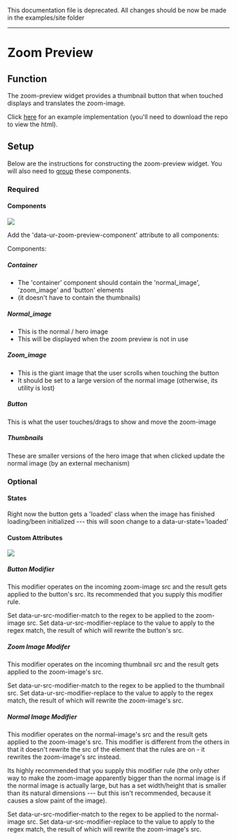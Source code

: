 This documentation file is deprecated. All changes should be now be made in the examples/site folder

---
# Zoom Preview #

## Function ##

The zoom-preview widget provides a thumbnail button that when touched displays and translates the zoom-image.

Click [here](../../examples/zoom_preview.html) for an example implementation (you'll need to download the repo to view the html).

## Setup ##

Below are the instructions for constructing the zoom-preview widget. You will also need to [group](../model/grouping.md) these components.

### Required ###

#### Components ####

<img src='https://github.com/moovweb/uranium/raw/master/doc/assets/Uranium-ZoomPreview.png' />

Add the 'data-ur-zoom-preview-component' attribute to all components:

Components:

##### Container #####
*  The 'container' component should contain the 'normal_image', 'zoom_image' and 'button' elements 
*  (it doesn't have to contain the thumbnails)

##### Normal_image #####
* This is the normal / hero image 
* This will be displayed when the zoom preview is not in use

#####  Zoom_image #####
* This is the giant image that the user scrolls when touching the button
* It should be set to a large version of the normal image (otherwise, its utility is lost)

##### Button #####
This is what the user touches/drags to show and move the zoom-image

##### Thumbnails #####
These are smaller versions of the hero image that when clicked update the normal image (by an external mechanism)



### Optional ###

#### States ####

Right now the button gets a 'loaded' class when the image has finished loading/been initialized --- this will soon change to a data-ur-state='loaded'

#### Custom Attributes ####

<img src='https://github.com/moovweb/uranium/raw/master/doc/assets/ZoomPreview-ModifierLogic.png'/>

<!--

I think it would be simpler to have the zoom-image's modifiers expect the normal-image src as input by default.
I think the reason I did it this way is because the thumbnail elements can get rewritten (the elements, not their container) by third party js, which makes it hard to add the uranium attributes there.

-->

##### Button Modifier #####

This modifier operates on the incoming zoom-image src and the result gets applied to the button's src. Its recommended that you supply this modifier rule.

Set data-ur-src-modifier-match to the regex to be applied to the zoom-image src.
Set data-ur-src-modifier-replace to the value to apply to the regex match, the result of which will rewrite the button's src.

##### Zoom Image Modifer #####

This modifier operates on the incoming thumbnail src and the result gets applied to the zoom-image's src. 

Set data-ur-src-modifier-match to the regex to be applied to the thumbnail src.
Set data-ur-src-modifier-replace to the value to apply to the regex match, the result of which will rewrite the zoom-image's src.

##### Normal Image Modifier ######

This modifier operates on the normal-image's src and the result gets applied to the zoom-image's src. This modifier is different from the others in that it doesn't rewrite the src of the element that the rules are on - it rewrites the zoom-image's src instead.

Its highly recommended that you supply this modifier rule (the only other way to make the zoom-image apparently bigger than the normal image is if the normal image is actually large, but has a set width/height that is smaller than its natural dimensions --- but this isn't recommended, because it causes a slow paint of the image).

Set data-ur-src-modifier-match to the regex to be applied to the normal-image src.
Set data-ur-src-modifier-replace to the value to apply to the regex match, the result of which will rewrite the zoom-image's src.
